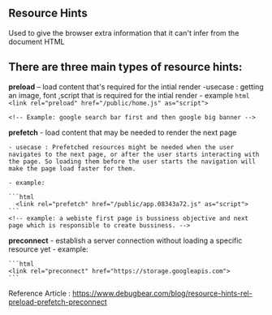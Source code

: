 ## Resource Hints
 Used to  give the browser extra information that it can't infer from the document HTML

## There are three main types of resource hints:

**preload** – load content that's required for the intial render
   -usecase : getting an image, font ,script that is required for the intial render
    - example 
    ```html
        <link rel="preload" href="/public/home.js" as="script">
    ```

    <!-- Example: google search bar first and then google big banner -->

**prefetch** - load content that may be needed to render the next page

    - usecase : Prefetched resources might be needed when the user navigates to the next page, or after the user starts interacting with the page. So loading them before the user starts the navigation will make the page load faster for them.
     
    - example:

    ```html
      <link rel="prefetch" href="/public/app.08343a72.js" as="script">
    ```
    <!-- example: a webiste first page is bussiness objective and next page which is responsible to create bussiness. -->

**preconnect** - establish a server connection without loading a specific resource yet
    - example:

    ```html
    <link rel="preconnect" href="https://storage.googleapis.com">
    ```

<!-- Example: moneycontrol.com -->

Reference Article : https://www.debugbear.com/blog/resource-hints-rel-preload-prefetch-preconnect

